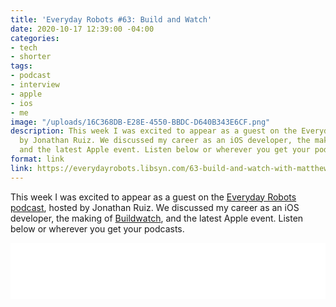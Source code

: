 ```yaml
---
title: 'Everyday Robots #63: Build and Watch'
date: 2020-10-17 12:39:00 -04:00
categories:
- tech
- shorter
tags:
- podcast
- interview
- apple
- ios
- me
image: "/uploads/16C368DB-E28E-4550-BBDC-D640B343E6CF.png"
description: This week I was excited to appear as a guest on the Everyday Robots podcast,  hosted
  by Jonathan Ruiz. We discussed my career as an iOS developer, the making of Buildwatch,
  and the latest Apple event. Listen below or wherever you get your podcasts.
format: link
link: https://everydayrobots.libsyn.com/63-build-and-watch-with-matthew-bischoff
---
```


This week I was excited to appear as a guest on the [Everyday Robots podcast](https://everydayrobots.libsyn.com/63-build-and-watch-with-matthew-bischoff),  hosted by Jonathan Ruiz. We discussed my career as an iOS developer, the making of [Buildwatch](https://buildwatch.app), and the latest Apple event. Listen below or wherever you get your podcasts.

<iframe style="border: none" src="//html5-player.libsyn.com/embed/episode/id/16406723/height/90/theme/custom/thumbnail/yes/direction/forward/render-playlist/no/custom-color/000000/" height="90" width="100%" scrolling="no"  allowfullscreen webkitallowfullscreen mozallowfullscreen oallowfullscreen msallowfullscreen></iframe>